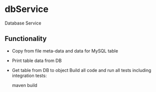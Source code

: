 # dbService
Database Service
## Functionality
* Copy from file meta-data and data for MySQL table
* Print table data from DB 
* Get table from DB to object
Build all code and run all tests including integration tests:

    maven build
